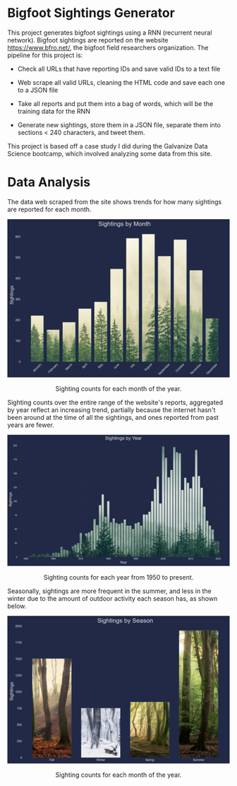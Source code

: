 # Bigfoot Sightings Generator

This project generates bigfoot sightings using a RNN (recurrent neural network). Bigfoot sightings are reported on the website https://www.bfro.net/, the bigfoot field researchers organization. The pipeline for this project is:

* Check all URLs that have reporting IDs and save valid IDs to a text file

* Web scrape all valid URLs, cleaning the HTML code and save each one to a JSON file

* Take all reports and put them into a bag of words, which will be the training data for the RNN

* Generate new sightings, store them in a JSON file, separate them into sections < 240 characters, and tweet them.


This project is based off a case study I did during the Galvanize Data Science bootcamp, which involved analyzing some data from this site.

# Data Analysis

The data web scraped from the site shows trends for how many sightings are reported for each month.

<p align="center">
    <img src="https://raw.githubusercontent.com/rasbot/bigfoot-sighting-generator/master/images/month.png" width="700" height="auto"/>
</p>

<p style="text-align: center;">
    Sighting counts for each month of the year.
</p>

Sighting counts over the entire range of the website's reports, aggregated by year reflect an increasing trend, partially because the internet hasn't been around at the time of all the sightings, and ones reported from past years are fewer.

<p align="center">
    <img src="https://raw.githubusercontent.com/rasbot/bigfoot-sighting-generator/master/images/year.png" width="700" height="auto"/>
</p>

<p style="text-align: center;">
    Sighting counts for each year from 1950 to present.
</p>

Seasonally, sightings are more frequent in the summer, and less in the winter due to the amount of outdoor activity each season has, as shown below.

<p align="center">
    <img src="https://raw.githubusercontent.com/rasbot/bigfoot-sighting-generator/master/images/season4.png" width="700" height="auto"/>
</p>

<center>Sighting counts for each month of the year.</center>